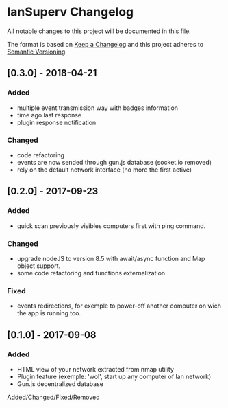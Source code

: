 # lanSuperv Changelog
All notable changes to this project will be documented in this file.

The format is based on [Keep a Changelog](http://keepachangelog.com/en/1.0.0/)
and this project adheres to [Semantic Versioning](http://semver.org/spec/v2.0.0.html).


## [0.3.0] - 2018-04-21
### Added
- multiple event transmission way with badges information
- time ago last response 
- plugin response notification

### Changed
- code refactoring
- events are now sended through gun.js database (socket.io removed)
- rely on the default network interface (no more the first active)


## [0.2.0] - 2017-09-23
### Added
- quick scan previously visibles computers first with ping command.

### Changed
- upgrade nodeJS to version 8.5 with await/async function and Map object support.
- some code refactoring and functions externalization.

### Fixed
- events redirections, for exemple to power-off another computer on wich the app is running too.


## [0.1.0] - 2017-09-08
### Added
- HTML view of your network extracted from nmap utility
- Plugin feature (exemple: 'wol', start up any computer of lan network)
- Gun.js decentralized database


Added/Changed/Fixed/Removed